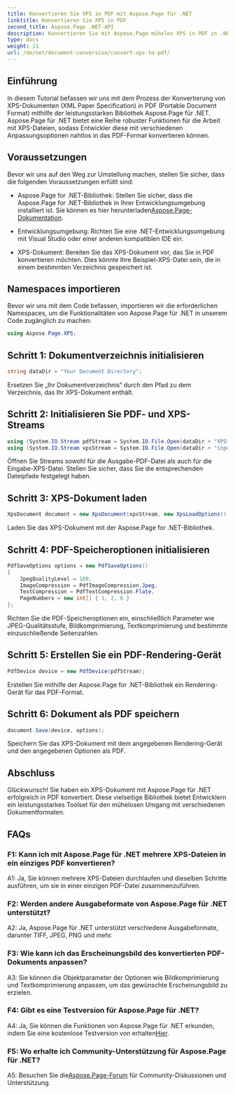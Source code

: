 ```yaml
---
title: Konvertieren Sie XPS in PDF mit Aspose.Page für .NET
linktitle: Konvertieren Sie XPS in PDF
second_title: Aspose.Page .NET-API
description: Konvertieren Sie mit Aspose.Page mühelos XPS in PDF in .NET. Laden Sie die Bibliothek herunter, erkunden Sie die Dokumentation und erhalten Sie eine kostenlose Testversion.
type: docs
weight: 11
url: /de/net/document-conversion/convert-xps-to-pdf/
---
```

## Einführung

In diesem Tutorial befassen wir uns mit dem Prozess der Konvertierung von XPS-Dokumenten (XML Paper Specification) in PDF (Portable Document Format) mithilfe der leistungsstarken Bibliothek Aspose.Page für .NET. Aspose.Page für .NET bietet eine Reihe robuster Funktionen für die Arbeit mit XPS-Dateien, sodass Entwickler diese mit verschiedenen Anpassungsoptionen nahtlos in das PDF-Format konvertieren können.

## Voraussetzungen

Bevor wir uns auf den Weg zur Umstellung machen, stellen Sie sicher, dass die folgenden Voraussetzungen erfüllt sind:

-  Aspose.Page for .NET-Bibliothek: Stellen Sie sicher, dass die Aspose.Page for .NET-Bibliothek in Ihrer Entwicklungsumgebung installiert ist. Sie können es hier herunterladen[Aspose.Page-Dokumentation](https://reference.aspose.com/page/net/).

- Entwicklungsumgebung: Richten Sie eine .NET-Entwicklungsumgebung mit Visual Studio oder einer anderen kompatiblen IDE ein.

- XPS-Dokument: Bereiten Sie das XPS-Dokument vor, das Sie in PDF konvertieren möchten. Dies könnte Ihre Beispiel-XPS-Datei sein, die in einem bestimmten Verzeichnis gespeichert ist.

## Namespaces importieren

Bevor wir uns mit dem Code befassen, importieren wir die erforderlichen Namespaces, um die Funktionalitäten von Aspose.Page für .NET in unserem Code zugänglich zu machen:

```csharp
using Aspose.Page.XPS;
```

## Schritt 1: Dokumentverzeichnis initialisieren

```csharp
string dataDir = "Your Document Directory";
```

Ersetzen Sie „Ihr Dokumentverzeichnis“ durch den Pfad zu dem Verzeichnis, das Ihr XPS-Dokument enthält.

## Schritt 2: Initialisieren Sie PDF- und XPS-Streams

```csharp
using (System.IO.Stream pdfStream = System.IO.File.Open(dataDir + "XPStoPDF_out.pdf", System.IO.FileMode.OpenOrCreate, System.IO.FileAccess.Write))
using (System.IO.Stream xpsStream = System.IO.File.Open(dataDir + "input.xps", System.IO.FileMode.Open))
```

Öffnen Sie Streams sowohl für die Ausgabe-PDF-Datei als auch für die Eingabe-XPS-Datei. Stellen Sie sicher, dass Sie die entsprechenden Dateipfade festgelegt haben.

## Schritt 3: XPS-Dokument laden

```csharp
XpsDocument document = new XpsDocument(xpsStream, new XpsLoadOptions());
```

Laden Sie das XPS-Dokument mit der Aspose.Page for .NET-Bibliothek.

## Schritt 4: PDF-Speicheroptionen initialisieren

```csharp
PdfSaveOptions options = new PdfSaveOptions()
{
    JpegQualityLevel = 100,
    ImageCompression = PdfImageCompression.Jpeg,
    TextCompression = PdfTextCompression.Flate,
    PageNumbers = new int[] { 1, 2, 6 }
};
```

Richten Sie die PDF-Speicheroptionen ein, einschließlich Parameter wie JPEG-Qualitätsstufe, Bildkomprimierung, Textkomprimierung und bestimmte einzuschließende Seitenzahlen.

## Schritt 5: Erstellen Sie ein PDF-Rendering-Gerät

```csharp
PdfDevice device = new PdfDevice(pdfStream);
```

Erstellen Sie mithilfe der Aspose.Page for .NET-Bibliothek ein Rendering-Gerät für das PDF-Format.

## Schritt 6: Dokument als PDF speichern

```csharp
document.Save(device, options);
```

Speichern Sie das XPS-Dokument mit dem angegebenen Rendering-Gerät und den angegebenen Optionen als PDF.

## Abschluss

Glückwunsch! Sie haben ein XPS-Dokument mit Aspose.Page für .NET erfolgreich in PDF konvertiert. Diese vielseitige Bibliothek bietet Entwicklern ein leistungsstarkes Toolset für den mühelosen Umgang mit verschiedenen Dokumentformaten.

## FAQs

### F1: Kann ich mit Aspose.Page für .NET mehrere XPS-Dateien in ein einziges PDF konvertieren?

A1: Ja, Sie können mehrere XPS-Dateien durchlaufen und dieselben Schritte ausführen, um sie in einer einzigen PDF-Datei zusammenzuführen.

### F2: Werden andere Ausgabeformate von Aspose.Page für .NET unterstützt?

A2: Ja, Aspose.Page für .NET unterstützt verschiedene Ausgabeformate, darunter TIFF, JPEG, PNG und mehr.

### F3: Wie kann ich das Erscheinungsbild des konvertierten PDF-Dokuments anpassen?

A3: Sie können die Objektparameter der Optionen wie Bildkomprimierung und Textkomprimierung anpassen, um das gewünschte Erscheinungsbild zu erzielen.

### F4: Gibt es eine Testversion für Aspose.Page für .NET?

 A4: Ja, Sie können die Funktionen von Aspose.Page für .NET erkunden, indem Sie eine kostenlose Testversion von erhalten[Hier](https://releases.aspose.com/).

### F5: Wo erhalte ich Community-Unterstützung für Aspose.Page für .NET?

 A5: Besuchen Sie die[Aspose.Page-Forum](https://forum.aspose.com/c/page/39) für Community-Diskussionen und Unterstützung.
